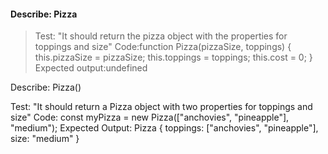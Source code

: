 #### Describe: Pizza
>Test: "It should return the pizza object with the properties for toppings and size"
>Code:function Pizza(pizzaSize, toppings) {
this.pizzaSize = pizzaSize;
this.toppings = toppings;
this.cost = 0;
}
>Expected output:undefined

Describe: Pizza()

Test: "It should return a Pizza object with two properties for toppings and size"
Code: const myPizza = new Pizza(["anchovies", "pineapple"], "medium");
Expected Output: Pizza { toppings: ["anchovies", "pineapple"], size: "medium" }